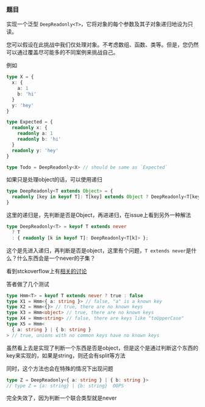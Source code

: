 ### 题目

实现一个泛型 `DeepReadonly<T>`，它将对象的每个参数及其子对象递归地设为只读。

您可以假设在此挑战中我们仅处理对象。不考虑数组、函数、类等。但是，您仍然可以通过覆盖尽可能多的不同案例来挑战自己。

例如

```ts
type X = {
  x: {
    a: 1
    b: 'hi'
  }
  y: 'hey'
}

type Expected = {
  readonly x: {
    readonly a: 1
    readonly b: 'hi'
  }
  readonly y: 'hey'
}

type Todo = DeepReadonly<X> // should be same as `Expected`
```
如果只是处理object的话，可以使用递归
```ts
type DeepReadonly<T extends Object> = {
  readonly [key in keyof T]: T[key] extends Object ? DeepReadonly<T[key]> : T[key]
}
```
这里的递归是，先判断是否是Object，再进递归，在issue上看到另外一种解法
```ts
type DeepReadonly<T> = keyof T extends never
  ? T
  : { readonly [k in keyof T]: DeepReadonly<T[k]> };
```
这个是先进入递归，再判断是否是object，这里有个问题，`T extends never`是什么？什么东西会是一个never的子集？

看到stckoverflow上有[相关的讨论](https://stackoverflow.com/questions/68693054/what-is-extends-never-used-for)

答者做了几个测试
```ts
type Hmm<T> = keyof T extends never ? true : false
type X1 = Hmm<{ a: string }> // false, "a" is a known key
type X2 = Hmm<{}> // true, there are no known keys
type X3 = Hmm<object> // true, there are no known keys
type X4 = Hmm<string> // false, there are keys like "toUpperCase"
type X5 = Hmm<
  { a: string } | { b: string }
> // true, unions with no common keys have no known keys
```
虽然看上去是实现了判断一个东西是否是object，但是这个是通过判断这个东西的key来实现的，如果是string，则还会有split等方法

同时，这个方法也会在特殊的情况下出现问题
```ts
type Z = DeepReadonly<{ a: string } | { b: string }> 
// type Z = {a: string} | {b: string}  OOPS
```
完全失效了，因为判断一个联合类型就是never